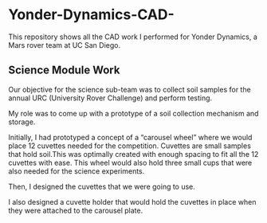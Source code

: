 # Yonder-Dynamics-CAD-

This repository shows all the CAD work I performed for Yonder Dynamics, a Mars rover team at UC San Diego. 

## Science Module Work 
Our objective for the science sub-team was to collect soil samples for the annual URC (University Rover Challenge) and perform testing.

My role was to come up with a prototype of a soil collection mechanism and storage. 

Initially, I had prototyped a concept of a “carousel wheel” where we would place 12 cuvettes needed for the competition. Cuvettes are small samples that hold soil.This was optimally created with enough spacing to fit all the 12 cuvettes with ease. This wheel would also hold three small cups that were also needed for the science experiments. 

Then, I designed the cuvettes that we were going to use. 

I also designed a cuvette holder that would hold the cuvettes in place when they were attached to the carousel plate. 



